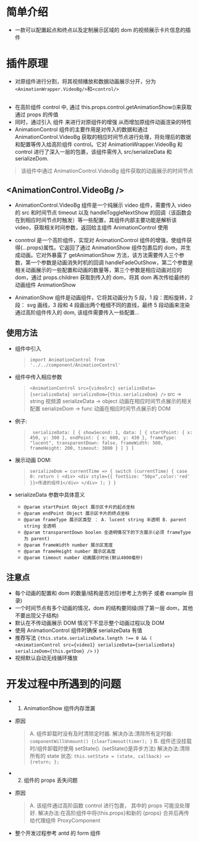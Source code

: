 # 简单介绍

- 一款可以配置起点和终点以及定制展示区域的 dom 的视频展示卡片信息的插件

# 插件原理

- <AnimationControl/> 对原组件进行分割，将其视频播放和数据动画展示分开，分为 `<AnimationWrapper.VideoBg/>`和`<control/>`

## <AnimationControl />

- 在高阶组件 control 中, 通过 this.props.control.getAnimationShow()来获取通过 props 的传值
- 同时，通过引入 <AnimationShow /> 组件 来进行对原组件的增强 从而增加原组件动画渲染的特性
- AnimationControl 组件的主要作用是对传入的数据和通过 AnimationControl.VideoBg 获取的相应时间节点进行处理，将处理后的数据和配置等传入给高阶组件 control。它对 AnimationWrapper.VideoBg 和 control 进行了深入一层的包裹，该组件需传入 src/serializeData 和 serializeDom.

> 该组件中通过 AnimationControl.VideoBg 组件获取的动画展示的时间节点

## <AnimationControl.VideoBg />

- AnimationControl.VideoBg 组件是一个纯展示 video 组件，需要传入 video 的 src 和时间节点 timeout 以及 handleToggleNextShow 的回调（该函数会在到相应时间节点时触发）等一些配置，其组件内部主要功能是解析该 video，获取相关时间参数，返回给主组件 AnimationControl 使用
- conntrol 是一个高阶组件，实现对 AnimationControl 组件的增强，使组件获得{...props}属性。它返回了通过 AnimationShow 组件包裹后的 dom，并生成动画。它对外暴露了 getAnimationShow 方法，该方法需要传入三个参数，第一个参数是动画消失时机的回调 handleFadeOutShow，第二个参数是相关动画展示的一些配置和动画的数量等，第三个参数是相应动画对应的 dom，通过 props.children 获取到传入的 dom，将其 dom 再次传给最终的动画组件 AnimationShow

- AnimationShow 组件是动画组件，它将其动画分为 5 段，1 段：图标旋转，2 段： svg 画线，3 段和 4 段画出两个粗细不同的直线，最终 5 段动画来渲染通过高阶组件传入的 dom, 该组件需要传入一些配置...

## 使用方法

- 组件中引入
  > `import AnimationControl from '../../component/AnimationControl'`
- <AnimationControl /> 组件中传入相应参数

  > `<AnimationControl src={videoSrc} serializeData={serializeData} serializeDom={this.serializeDom} />`
  > src -> string 视频源
  > serializeData -> object 动画在相应时间节点展示的相关配置
  > serializeDom -> func 动画在相应时间节点展示的 DOM

- 例子:
  > ` serializeData: [
        {
          showSecond: 1,
          data: [
            {
              startPoint: { x: 450, y: 300 },
              endPoint: { x: 600, y: 430 },
              frameType: "lucent",
              transparentDown: false,
              frameWidth: 500,
              frameHeight: 200,
              timeout: 3800
            }
          ]
        }
        ]`
- 展示动画 DOM:
  > `serializeDom = currentTime => {
        switch (currentTime) {
          case 0:
            return (
              <div>
                <div style={{ fontSize: "50px",color:'red' }}>传递的组件1</div>
              </div>
            );
          }
      }`
- serializeData 参数中具体意义
  - `@param startPoint Object 展示区卡片的起点坐标`
  - `@param endPoint Object 展示区卡片的终点坐标`
  - `@param frameType 展示区类型 ： A. lucent string 半透明 B. parent string 全透明`
  - `@param transparentDown boolen 全透明情况下的下方展示(必须 frameType 为 parent)`
  - `@param frameWidth number 展示区宽度`
  - `@param frameHeight number 展示区高度`
  - `@param timeout number 动画展示时长(默认4000毫秒)`

## 注意点

- 每个动画的配置和 dom 的数量/结构是否对应(参考上方例子 或者 example 目录)
- 一个时间节点有多个动画的情况，dom 的结构要同级(除了第一层 dom，其他不要出现父子结构)
- 默认在不传动画展示 DOM 情况下不显示整个动画过程以及 DOM
- 使用 AnimationControl 组件时确保 serializeData 有值
- 推荐写法 `{this.state.serializeData.length !== 0 && (`
  `<AnimationControl src={video1} serializeData={serializeData} serializeDom={this.getDom} />`
  `)}`
- 视频默认自动无线循环播放

# 开发过程中所遇到的问题

- 1. AnimationShow 组件内存泄漏
- 原因

  > A. 组件卸载时没有及时清除定时器.
  > 解决办法:清除所有定时器: `componentWillUnmount() {clearTimeout(timer); }`
  > B. 组件还没挂载时/组件卸载时使用 setState(). (setState()是异步方法)
  > 解决办法:清除所有的 state 状态: `this.setState = (state, callback) => {return; };`

- 2. <AnimationControl />组件的 props 丢失问题
- 原因
  > A. 该组件通过高阶函数 control 进行包裹， 其中的 props 可能没处理好.
  > 解决办法:在高阶组件中将{this.props}和新的 {props} 合并后再传给代理组件 ProxyComponent

* 整个开发过程参考 antd 的 form 组件
